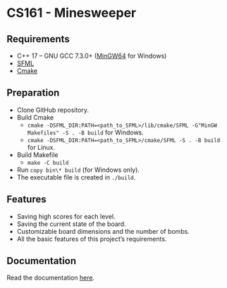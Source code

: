 # CS161 - Minesweeper

## Requirements

- C++ 17 – GNU GCC 7.3.0+ ([MinGW64](https://github.com/niXman/mingw-builds-binaries/releases/download/12.2.0-rt_v10-rev2/x86_64-12.2.0-release-posix-seh-msvcrt-rt_v10-rev2.7z) for Windows)
- [SFML](https://www.sfml-dev.org/download/sfml/2.5.1/)
- [Cmake](https://cmake.org/download/)

## Preparation

- Clone GitHub repository.
- Build Cmake
  - ```cmake -DSFML_DIR:PATH=<path_to_SFML>/lib/cmake/SFML -G"MinGW Makefiles" -S . -B build``` for Windows.
  - ```cmake -DSFML_DIR:PATH=<path_to_SFML>/cmake/SFML -S . -B build``` for Linux.
- Build Makefile
  - ```make -C build```
- Run ```copy bin\* build``` (for Windows only).
- The executable file is created in `./build`.

## Features

- Saving high scores for each level.
- Saving the current state of the board.
- Customizable board dimensions and the number of bombs.
- All the basic features of this project’s requirements.

## Documentation

Read the documentation [here](https://studenthcmusedu-my.sharepoint.com/:w:/g/personal/22125083_student_hcmus_edu_vn/EYZTaYgKJk1Eg5KeJaezfZoBdkiB5-Ke6y5OWvXmoegIzw?e=LuciOr).

